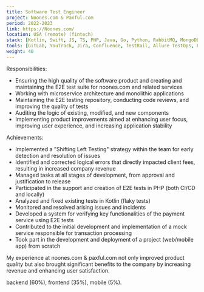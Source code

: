 ```yaml
---
title: Software Test Engineer
project: Noones.com & Paxful.com
period: 2022-2023
link: https://Noones.com/
location: USA (remote) (fintech)
stack: [Kotlin, Swift, JS, TS, PHP, Java, Go, Python, RabbitMQ, MongoDB, MySQL, PostgreSQL, Kubernetes (k8s)]
tools: [GitLab, YouTrack, Jira, Confluence, TestRail, Allure TestOps, Figma, Postman, Swagger, Insomnia, DevTools, Android Studio (Logcat), xCode (Simulator), Charles proxy, Fiddler, Wireshark, Kibana, Grafana, Sentry, DBeaver, Docker, demo-box, Kubernetes (k9s), Moon, PHP-unit, Shell, Okta]
weight: 40
---
```


Responsibilities:

- Ensuring the high quality of the software product and creating and maintaining the E2E test suite for noones.com and related services
- Working with microservice architecture and monolithic applications
- Maintaining the E2E testing repository, conducting code reviews, and improving the quality of tests
- Auditing the logic of existing, modified, and new components
- Implementing product improvements aimed at enhancing user focus, improving user experience, and increasing application stability

Achievements:

- Implemented a "Shifting Left Testing" strategy within the team for early detection and resolution of issues
- Identified and corrected logical errors that directly impacted client fees, resulting in increased company revenue
- Managed tasks at all stages of development, from approval and justification to release
- Participated in the support and creation of E2E tests in PHP (both CI/CD and locally)
- Analyzed and fixed existing tests in Kotlin (flaky tests)
- Monitored and resolved arising issues and incidents
- Developed a system for verifying key functionalities of the payment service using E2E tests
- Contributed to the initial development and implementation of a mock service responsible for transaction processing
- Took part in the development and deployment of a project (web/mobile app) from scratch

My experience at noones.com & paxful.com not only improved product quality but also brought significant benefits to the company by increasing revenue and enhancing user satisfaction.

backend (60%), frontend (35%), mobile (5%).